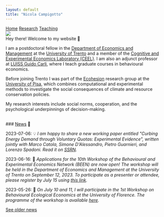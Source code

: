 ```yaml
---
layout: default
title: "Nicola Campigotto"
---
```


<div class="topnav">
  <a class="active" href="./index">Home</a>
  <a href="./research">Research</a>
  <a href="./teaching">Teaching</a>
</div>

 <img class="profile-picture" src="https://cdn.jsdelivr.net/gh/ncampigotto/ncampigotto.github.io/assets/img/profile.png">

<br>
Hey there! Welcome to my website 👋

I am a postdoctoral fellow in the [Department of Economics and Management](https://www.economia.unitn.it/en) at the [University of Trento](https://www.unitn.it/en) and a member of the [Cognitive and Experimental Economics Laboratory (CEEL)](https://www-ceel.economia.unitn.it). I am also an adjunct professor at [LUISS Guido Carli](https://www.luiss.it/), where I teach graduate courses in behavioural economics.

Before joining Trento I was part of the [Ecohesion](https://ecoesione.ec.unipi.it) research group at the [University of Pisa](https://www.unipi.it/index.php/english), which combines computational and experimental methods to investigate the social consequences of climate and resource conservation policies.

My research interests include social norms, cooperation, and the psychological underpinnings of decision-making.


<br>
### <u>News</u> 📆

2023-07-06: 💡 *I am happy to share a new working paper entitled "Curbing Energy Demand through Voluntary Quotas: Experimental Evidence", written jointly with Marco Catola, Simone D'Alessandro, Pietro Guarnieri, and Lorenzo Spadoni. Read it on [SSRN](https://papers.ssrn.com/sol3/papers.cfm?abstract_id=4500017).*

2023-06-16: 📣 *Applications for the 10th Workshop of the Behavioural and Experimental Economics Network (BEEN) are now open! The workshop will be held in the Department of Economics and Management at the University of Trento on September 12, 2023. To participate as a presenter or attendee, please register by July 15 using [this link](https://webapps.unitn.it/form/en/Web/Application/convegni/BEEN23).*  

2023-05-26: 🎉 *On July 10 and 11, I will participate in the 1st Workshop on Behavioural Ecological Economics at the University of Florence. The programme of the workshop is available [here](https://drive.google.com/file/d/1sO0WV_cWonlIvTuY44mWQXPW7uVCsByS/view).* 

[See older news](./news)